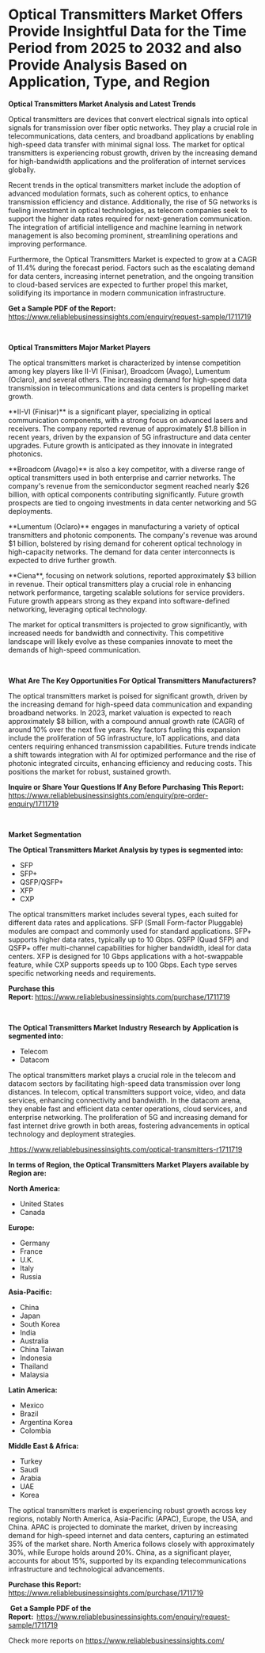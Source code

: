 <p><h1>Optical Transmitters Market Offers Provide Insightful Data for the Time Period from 2025 to 2032 and also Provide Analysis Based on Application, Type, and Region</h1></p><p><strong>Optical Transmitters Market Analysis and Latest Trends</strong></p>
<p><p>Optical transmitters are devices that convert electrical signals into optical signals for transmission over fiber optic networks. They play a crucial role in telecommunications, data centers, and broadband applications by enabling high-speed data transfer with minimal signal loss. The market for optical transmitters is experiencing robust growth, driven by the increasing demand for high-bandwidth applications and the proliferation of internet services globally.</p><p>Recent trends in the optical transmitters market include the adoption of advanced modulation formats, such as coherent optics, to enhance transmission efficiency and distance. Additionally, the rise of 5G networks is fueling investment in optical technologies, as telecom companies seek to support the higher data rates required for next-generation communication. The integration of artificial intelligence and machine learning in network management is also becoming prominent, streamlining operations and improving performance.</p><p>Furthermore, the Optical Transmitters Market is expected to grow at a CAGR of 11.4% during the forecast period. Factors such as the escalating demand for data centers, increasing internet penetration, and the ongoing transition to cloud-based services are expected to further propel this market, solidifying its importance in modern communication infrastructure.</p></p>
<p><strong>Get a Sample PDF of the Report:&nbsp;</strong> <a href="https://www.reliablebusinessinsights.com/enquiry/request-sample/1711719?utm_campaign=3113&utm_medium=2&utm_source=Github&utm_content=ia&utm_term=06042025&utm_id=optical-transmitters">https://www.reliablebusinessinsights.com/enquiry/request-sample/1711719</a></p>
<p>&nbsp;</p>
<p><strong>Optical Transmitters Major Market Players</strong></p>
<p><p>The optical transmitters market is characterized by intense competition among key players like II-VI (Finisar), Broadcom (Avago), Lumentum (Oclaro), and several others. The increasing demand for high-speed data transmission in telecommunications and data centers is propelling market growth.</p><p>**II-VI (Finisar)** is a significant player, specializing in optical communication components, with a strong focus on advanced lasers and receivers. The company reported revenue of approximately $1.8 billion in recent years, driven by the expansion of 5G infrastructure and data center upgrades. Future growth is anticipated as they innovate in integrated photonics.</p><p>**Broadcom (Avago)** is also a key competitor, with a diverse range of optical transmitters used in both enterprise and carrier networks. The company's revenue from the semiconductor segment reached nearly $26 billion, with optical components contributing significantly. Future growth prospects are tied to ongoing investments in data center networking and 5G deployments.</p><p>**Lumentum (Oclaro)** engages in manufacturing a variety of optical transmitters and photonic components. The company's revenue was around $1 billion, bolstered by rising demand for coherent optical technology in high-capacity networks. The demand for data center interconnects is expected to drive further growth.</p><p>**Ciena**, focusing on network solutions, reported approximately $3 billion in revenue. Their optical transmitters play a crucial role in enhancing network performance, targeting scalable solutions for service providers. Future growth appears strong as they expand into software-defined networking, leveraging optical technology.</p><p>The market for optical transmitters is projected to grow significantly, with increased needs for bandwidth and connectivity. This competitive landscape will likely evolve as these companies innovate to meet the demands of high-speed communication.</p></p>
<p>&nbsp;</p>
<p><strong>What Are The Key Opportunities For Optical Transmitters Manufacturers?</strong></p>
<p><p>The optical transmitters market is poised for significant growth, driven by the increasing demand for high-speed data communication and expanding broadband networks. In 2023, market valuation is expected to reach approximately $8 billion, with a compound annual growth rate (CAGR) of around 10% over the next five years. Key factors fueling this expansion include the proliferation of 5G infrastructure, IoT applications, and data centers requiring enhanced transmission capabilities. Future trends indicate a shift towards integration with AI for optimized performance and the rise of photonic integrated circuits, enhancing efficiency and reducing costs. This positions the market for robust, sustained growth.</p></p>
<p><strong>Inquire or Share Your Questions If Any Before Purchasing This Report:</strong> <a href="https://www.reliablebusinessinsights.com/enquiry/pre-order-enquiry/1711719?utm_campaign=3113&utm_medium=2&utm_source=Github&utm_content=ia&utm_term=06042025&utm_id=optical-transmitters">https://www.reliablebusinessinsights.com/enquiry/pre-order-enquiry/1711719</a></p>
<p>&nbsp;</p>
<p><strong>Market Segmentation</strong></p>
<p><strong>The Optical Transmitters Market Analysis by types is segmented into:</strong></p>
<p><ul><li>SFP</li><li>SFP+</li><li>QSFP/QSFP+</li><li>XFP</li><li>CXP</li></ul></p>
<p><p>The optical transmitters market includes several types, each suited for different data rates and applications. SFP (Small Form-factor Pluggable) modules are compact and commonly used for standard applications. SFP+ supports higher data rates, typically up to 10 Gbps. QSFP (Quad SFP) and QSFP+ offer multi-channel capabilities for higher bandwidth, ideal for data centers. XFP is designed for 10 Gbps applications with a hot-swappable feature, while CXP supports speeds up to 100 Gbps. Each type serves specific networking needs and requirements.</p></p>
<p><strong>Purchase this Report:&nbsp;</strong><a href="https://www.reliablebusinessinsights.com/purchase/1711719?utm_campaign=3113&utm_medium=2&utm_source=Github&utm_content=ia&utm_term=06042025&utm_id=optical-transmitters">https://www.reliablebusinessinsights.com/purchase/1711719</a></p>
<p>&nbsp;</p>
<p><strong>The Optical Transmitters Market Industry Research by Application is segmented into:</strong></p>
<p><ul><li>Telecom</li><li>Datacom</li></ul></p>
<p><p>The optical transmitters market plays a crucial role in the telecom and datacom sectors by facilitating high-speed data transmission over long distances. In telecom, optical transmitters support voice, video, and data services, enhancing connectivity and bandwidth. In the datacom arena, they enable fast and efficient data center operations, cloud services, and enterprise networking. The proliferation of 5G and increasing demand for fast internet drive growth in both areas, fostering advancements in optical technology and deployment strategies.</p></p>
<p><a href="https://www.reliablebusinessinsights.com/optical-transmitters-r1711719?utm_campaign=3113&utm_medium=2&utm_source=Github&utm_content=ia&utm_term=06042025&utm_id=optical-transmitters">&nbsp;https://www.reliablebusinessinsights.com/optical-transmitters-r1711719</a></p>
<p><strong>In terms of Region, the Optical Transmitters Market Players available by Region are:</strong></p>
<p>
    <p> <strong> North America: </strong>
        <ul>
            <li>United States</li>
            <li>Canada</li>
        </ul>
        </p> 
    <p> <strong> Europe: </strong>
        <ul>
            <li>Germany</li>
            <li>France</li>
            <li>U.K.</li>
            <li>Italy</li>
            <li>Russia</li>
        </ul>
        </p> 
    <p> <strong> Asia-Pacific: </strong>
        <ul>
            <li>China</li>
            <li>Japan</li>
            <li>South Korea</li>
            <li>India</li>
            <li>Australia</li>
            <li>China Taiwan</li>
            <li>Indonesia</li>
            <li>Thailand</li>
            <li>Malaysia</li>
        </ul>
        </p> 
    <p> <strong> Latin America: </strong>
        <ul>
            <li>Mexico</li>
            <li>Brazil</li>
            <li>Argentina Korea</li>
            <li>Colombia</li>
        </ul>
        </p> 
    <p> <strong> Middle East & Africa: </strong>
        <ul>
            <li>Turkey</li>
            <li>Saudi</li>
            <li>Arabia</li>
            <li>UAE</li>
            <li>Korea</li>
        </ul>
    </p>
    </p>
<p><p>The optical transmitters market is experiencing robust growth across key regions, notably North America, Asia-Pacific (APAC), Europe, the USA, and China. APAC is projected to dominate the market, driven by increasing demand for high-speed internet and data centers, capturing an estimated 35% of the market share. North America follows closely with approximately 30%, while Europe holds around 20%. China, as a significant player, accounts for about 15%, supported by its expanding telecommunications infrastructure and technological advancements.</p></p>
<p><strong>Purchase this Report: </strong><a href="https://www.reliablebusinessinsights.com/purchase/1711719?utm_campaign=3113&utm_medium=2&utm_source=Github&utm_content=ia&utm_term=06042025&utm_id=optical-transmitters">https://www.reliablebusinessinsights.com/purchase/1711719</a></p>
<p>&nbsp;<strong>Get a Sample PDF of the Report:&nbsp;&nbsp;</strong><a href="https://www.reliablebusinessinsights.com/enquiry/request-sample/1711719?utm_campaign=3113&utm_medium=2&utm_source=Github&utm_content=ia&utm_term=06042025&utm_id=optical-transmitters">https://www.reliablebusinessinsights.com/enquiry/request-sample/1711719</a></p>
<p><strong></strong></p>
<p>Check more reports on <a href="https://www.reliablebusinessinsights.com/?utm_campaign=3113&utm_medium=2&utm_source=Github&utm_content=ia&utm_term=06042025&utm_id=optical-transmitters">https://www.reliablebusinessinsights.com/</a></p>